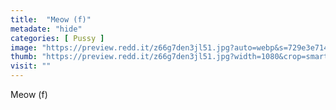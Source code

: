 ```yaml
---
title:  "Meow (f)"
metadate: "hide"
categories: [ Pussy ]
image: "https://preview.redd.it/z66g7den3jl51.jpg?auto=webp&s=729e3e714862c41881afbfef1b2879c6aa71d779"
thumb: "https://preview.redd.it/z66g7den3jl51.jpg?width=1080&crop=smart&auto=webp&s=2589777ab0ee9bfec77e35c1075852b0d4b049f7"
visit: ""
---
```

Meow (f)
